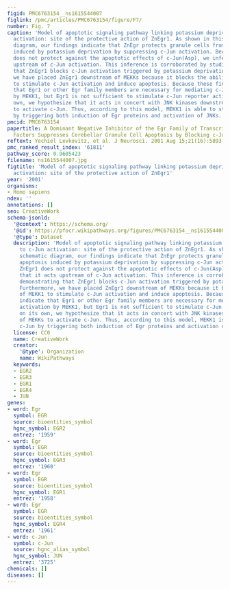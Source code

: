 ```yaml
---
figid: PMC6763154__ns1615544007
figlink: /pmc/articles/PMC6763154/figure/F7/
number: Fig. 7
caption: 'Model of apoptotic signaling pathway linking potassium deprivation to c-Jun
  activation: site of the protective action of ZnEgr1. As shown in this schematic
  diagram, our findings indicate that ZnEgr protects granule cells from apoptosis
  induced by potassium deprivation by suppressing c-Jun activation. Because ZnEgr1
  does not protect against the apoptotic effects of c-Jun(Asp), we infer that it acts
  upstream of c-Jun activation. This inference is corroborated by studies demonstrating
  that ZnEgr1 blocks c-Jun activation triggered by potassium deprivation. Furthermore,
  we have placed ZnEgr1 downstream of MEKKs because it blocks the ability of MEKK1
  to stimulate c-Jun activation and induce apoptosis. Because these findings indicate
  that Egr1 or other Egr family members are necessary for mediating c-Jun activation
  by MEKK1, but Egr1 is not sufficient to stimulate c-Jun reporter activity on its
  own, we hypothesize that it acts in concert with JNK kinases downstream of MEKKs
  to activate c-Jun. Thus, according to this model, MEKK1 is able to stimulate c-Jun
  by triggering both induction of Egr proteins and activation of JNKs.'
pmcid: PMC6763154
papertitle: A Dominant Negative Inhibitor of the Egr Family of Transcription Regulatory
  Factors Suppresses Cerebellar Granule Cell Apoptosis by Blocking c-Jun Activation.
reftext: Yechiel Levkovitz, et al. J Neurosci. 2001 Aug 15;21(16):5893-5901.
pmc_ranked_result_index: '61811'
pathway_score: 0.9605423
filename: ns1615544007.jpg
figtitle: 'Model of apoptotic signaling pathway linking potassium deprivation to c-Jun
  activation: site of the protective action of ZnEgr1'
year: '2001'
organisms:
- Homo sapiens
ndex: ''
annotations: []
seo: CreativeWork
schema-jsonld:
  '@context': https://schema.org/
  '@id': https://pfocr.wikipathways.org/figures/PMC6763154__ns1615544007.html
  '@type': Dataset
  description: 'Model of apoptotic signaling pathway linking potassium deprivation
    to c-Jun activation: site of the protective action of ZnEgr1. As shown in this
    schematic diagram, our findings indicate that ZnEgr protects granule cells from
    apoptosis induced by potassium deprivation by suppressing c-Jun activation. Because
    ZnEgr1 does not protect against the apoptotic effects of c-Jun(Asp), we infer
    that it acts upstream of c-Jun activation. This inference is corroborated by studies
    demonstrating that ZnEgr1 blocks c-Jun activation triggered by potassium deprivation.
    Furthermore, we have placed ZnEgr1 downstream of MEKKs because it blocks the ability
    of MEKK1 to stimulate c-Jun activation and induce apoptosis. Because these findings
    indicate that Egr1 or other Egr family members are necessary for mediating c-Jun
    activation by MEKK1, but Egr1 is not sufficient to stimulate c-Jun reporter activity
    on its own, we hypothesize that it acts in concert with JNK kinases downstream
    of MEKKs to activate c-Jun. Thus, according to this model, MEKK1 is able to stimulate
    c-Jun by triggering both induction of Egr proteins and activation of JNKs.'
  license: CC0
  name: CreativeWork
  creator:
    '@type': Organization
    name: WikiPathways
  keywords:
  - EGR2
  - EGR3
  - EGR1
  - EGR4
  - JUN
genes:
- word: Egr
  symbol: EGR
  source: bioentities_symbol
  hgnc_symbol: EGR2
  entrez: '1959'
- word: Egr
  symbol: EGR
  source: bioentities_symbol
  hgnc_symbol: EGR3
  entrez: '1960'
- word: Egr
  symbol: EGR
  source: bioentities_symbol
  hgnc_symbol: EGR1
  entrez: '1958'
- word: Egr
  symbol: EGR
  source: bioentities_symbol
  hgnc_symbol: EGR4
  entrez: '1961'
- word: c-Jun
  symbol: c-Jun
  source: hgnc_alias_symbol
  hgnc_symbol: JUN
  entrez: '3725'
chemicals: []
diseases: []
---
```

